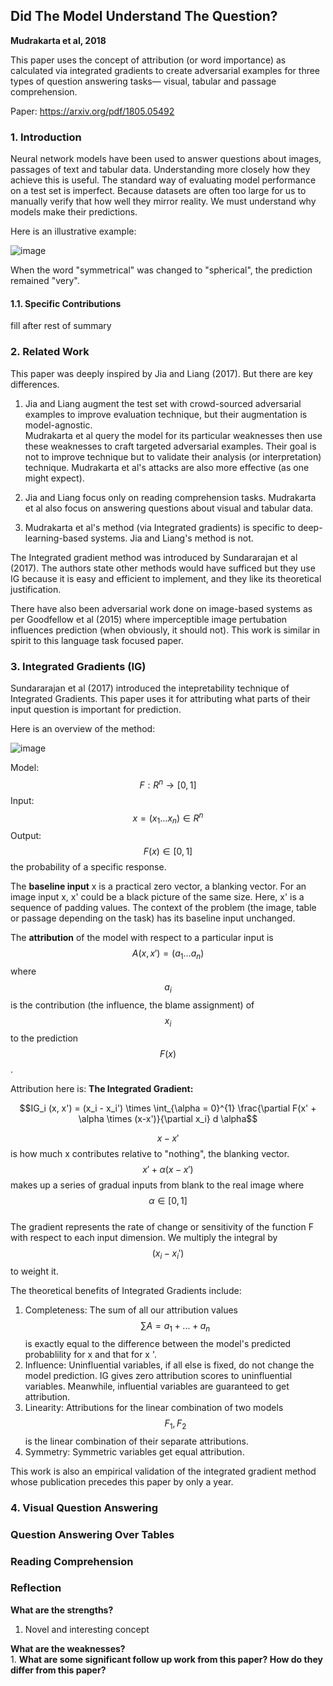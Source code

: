 ## Did The Model Understand The Question? 
**Mudrakarta et al, 2018**

This paper uses the concept of attribution (or word importance) as calculated via integrated gradients to create adversarial examples for three types of question answering tasks— visual, tabular and passage comprehension.

Paper: https://arxiv.org/pdf/1805.05492

### 1. Introduction

Neural network models have been used to answer questions about images, passages of text and tabular data. Understanding more closely how they achieve this is useful. 
The standard way of evaluating model performance on a test set is imperfect. Because datasets are often too large for us to manually verify that how well they mirror reality. 
We must understand why models make their predictions.

Here is an illustrative example:

![image](https://github.com/user-attachments/assets/46fa9e41-2d64-4f8f-bf14-97474a970d84)

When the word "symmetrical" was changed to "spherical", the prediction remained "very".

#### 1.1. Specific Contributions

fill after rest of summary

### 2. Related Work

This paper was deeply inspired by Jia and Liang (2017). But there are key differences.

1. Jia and Liang augment the test set with crowd-sourced adversarial examples to improve evaluation technique, but their augmentation is model-agnostic.      
Mudrakarta et al query the model for its particular weaknesses then use these weaknesses to craft targeted adversarial examples. Their goal is not to improve technique but to validate their analysis (or interpretation) technique.
Mudrakarta et al's attacks are also more effective (as one  might expect).

3. Jia and Liang focus only on reading comprehension tasks. Mudrakarta et al also focus on answering questions about visual and tabular data.

4. Mudrakarta et al's method (via Integrated gradients) is specific to deep-learning-based systems. Jia and Liang's method is not.

The Integrated gradient method was introduced by Sundararajan et al (2017). The authors state other methods would have sufficed but they use IG because it is easy and efficient to implement, and they like its theoretical justification.

There have also been adversarial work done on image-based systems as per Goodfellow et al (2015) where imperceptible image pertubation influences prediction (when obviously, it should not). 
This work is similar in spirit to this language task focused paper.

### 3. Integrated Gradients (IG)

Sundararajan et al (2017) introduced the intepretability technique of Integrated Gradients. This paper uses it for attributing what parts of their input question is important for prediction. 

Here is an overview of the method:

![image](https://github.com/user-attachments/assets/00b37894-e24b-40fb-ba5c-e1d15d206a96)

Model:  $$F: R^n \to [0,1]$$
Input:  $$x = (x_1 ... x_n) \in R^n$$
Output: $$F(x) \in [0,1]$$ the probability of a specific response.

The **baseline input** x is a practical zero vector, a blanking vector. For an image input x, x' could be a black picture of the 
same size. Here, x' is a sequence of padding values. The context of the problem (the image, table or passage depending on 
the task) has its baseline input unchanged.

The **attribution** of the model with respect to a particular input is $$A(x,x') = (a_1 ... a_n)$$ where $$a_i$$ is the contribution 
(the influence, the blame assignment) of $$x_i$$ to the prediction $$F(x)$$.

Attribution here is: **The Integrated Gradient:**

$$IG_i (x, x') = (x_i - x_i') \times \int_{\alpha = 0}^{1} \frac{\partial F(x' + \alpha \times (x-x')}{\partial x_i} d \alpha$$

$$x - x'$$ is how much x contributes relative to "nothing", the blanking vector.     
$$x' + \alpha(x - x')$$ makes up a series of gradual inputs from blank to the real image where $$\alpha \in [0,1]$$       
The gradient represents the rate of change or sensitivity of the function
F with respect to each input dimension.
We multiply the integral by $$(x_i - x_i')$$ to weight it.

The theoretical benefits of Integrated Gradients include:
1. Completeness: The sum of all our attribution values $$\sum A = a_1 + ... + a_n$$ is
   exactly equal to the difference between the model's predicted probablility for x and that
   for x '.
2. Influence: Uninfluential variables, if all else is fixed, do not change the
   model prediction. IG gives zero attribution scores to uninfluential variables. Meanwhile,
   influential variables are guaranteed to get attribution.
3. Linearity: Attributions for the linear combination of two models $$F_1, F_2$$ is the
   linear combination of their separate attributions.
4. Symmetry: Symmetric variables get equal attribution.

This work is also an empirical validation of the integrated gradient method whose publication precedes this paper by only a year.


### 4. Visual Question Answering

### Question Answering Over Tables

### Reading Comprehension



### Reflection

**What are the strengths?**
1. Novel and interesting concept   

**What are the weaknesses?**      
1. 
**What are some significant follow up work from this paper? How do they differ from this paper?**    
